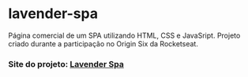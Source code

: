 # lavender-spa
Página comercial de um SPA utilizando HTML, CSS e JavaSript. Projeto criado durante a participação no Origin Six da Rocketseat. 

<h3>Site do projeto: <a href="https://lavender-spa.netlify.app/" target="_blank">Lavender Spa</a></h3>

